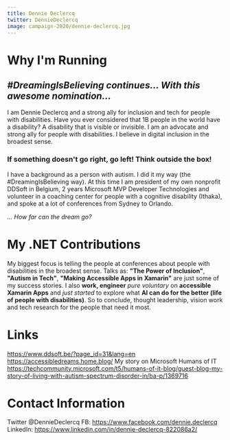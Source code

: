 ```yaml
---
title: Dennie Declercq
twitter: DennieDeclercq
image: campaign-2020/dennie-declercq.jpg
---
```


# Why I'm Running

## *#DreamingIsBelieving continues… With this awesome nomination…*
I am Dennie Declercq and a strong ally for inclusion and tech for people with disabilities. Have you ever considered that 1B people in the world have a disability? A disability that is visible or invisible. I am an advocate and strong ally for people with disabilities. I believe in digital inclusion in the broadest sense. 


### If something doesn't go right, go left! Think outside the box!

I have a background as a person with autism. I did it my way (the #DreamingIsBelieving way). At this time I am president of my own nonprofit DDSoft in Belgium, 2 years Microsoft MVP Developer Technologies and volunteer in a coaching center for people with a cognitive disability (Ithaka), and spoke at a lot of conferences from Sydney to Orlando.

*... How far can the dream go?*

# My .NET Contributions
My biggest focus is telling the people at conferences about people with disabilities in the broadest sense. Talks as: **"The Power of Inclusion"**, **"Autism in Tech"**, **"Making Accessible Apps in Xamarin"** are just some of my success stories.
I also **work, engineer** *pure voluntary* on **accessible Xamarin Apps** and *just started* to explore what **AI can do for the better (life of people with disabilities)**.
So to conclude, thought leadership, vision work and tech research for the people that need it most.

# Links
https://www.ddsoft.be/?page_id=31&lang=en
https://accessibledreams.home.blog/
My story on Microsoft Humans of IT https://techcommunity.microsoft.com/t5/humans-of-it-blog/guest-blog-my-story-of-living-with-autism-spectrum-disorder-in/ba-p/1369716



# Contact Information
Twitter @DennieDeclercq
FB: https://www.facebook.com/dennie.declercq
LinkedIn: https://www.linkedin.com/in/dennie-declercq-822086a2/
